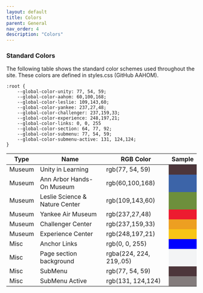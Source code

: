 ```yaml
---
layout: default
title: Colors
parent: General
nav_order: 4
description: "Colors"
---
```


### Standard Colors
The following table shows the standard color schemes used throughout the site.   These colors are defined in styles.css (GitHub AAHOM).  

```
:root { 
    --global-color-unity: 77, 54, 59;
    --global-color-aahom: 60,100,168;
    --global-color-leslie: 109,143,60;
    --global-color-yankee: 237,27,48;
    --global-color-challenger: 237,159,33;
    --global-color-experience: 248,197,21;
    --global-color-links: 0, 0, 255
    --global-color-section: 64, 77, 92;
    --global-color-submenu: 77, 54, 59;
    --global-color-submenu-active: 131, 124,124;
}
```

<style>
:root { 
	--global-color-unity: 77, 54, 59;
	--global-color-aahom: 60,100,168;
	--global-color-leslie: 109,143,60;
	--global-color-yankee: 237,27,48;
	--global-color-challenger: 237,159,33;
	--global-color-experience: 248,197,21;
	--global-color-links: 0, 0, 255;
	--global-color-section: 64, 77, 92;
   --global-color-submenu: 77, 54, 59;
   --global-color-submenu-active: 131, 124,124;
}
/*
table.minimal {
	min-width:  unset;
	width:  auto;
}
div.table-wrapper {
	max-width:  unset;
	width:  auto;
	box-shadow:  unset;
}
*/
</style>

<table class="minimal">
   <thead>
      <tr class="tableTop">
      	<th style="width: 30px;">Type</th>
         <th>Name</th>
         <th>RGB Color</th>
         <th>Sample</th>
      </tr>
   </thead>
   <tbody>
   		<tr>
   		 <td>Museum</td>
         <td>Unity in Learning</td>
         <td>rgb(77, 54, 59)</td>
         <td style="width:40px;background-color: rgb(var(--global-color-unity));">&nbsp;</td>
      </tr>
      <tr>
      	<td>Museum</td>
         <td>Ann Arbor Hands-On Museum</td>
         <td>rgb(60,100,168)</td>
         <td style="width:40px;background-color: rgb(var(--global-color-aahom));">&nbsp;</td>
      </tr>
      <tr>
      	<td>Museum</td>
         <td>Leslie Science & Nature Center</td>
         <td>rgb(109,143,60)</td>
         <td style="width:40px;background-color: rgb(var(--global-color-leslie));">&nbsp;</td>
      </tr>
      <tr>
      	<td>Museum</td>
         <td>Yankee Air Museum</td>
         <td>rgb(237,27,48)</td>
         <td style="width:40px;background-color: rgb(var(--global-color-yankee));">&nbsp;</td>
      </tr>
      <tr>
      	<td>Museum</td>
         <td>Challenger Center</td>
         <td>rgb(237,159,33)</td>
         <td style="width:40px;background-color: rgb(var(--global-color-challenger));">&nbsp;</td>
      </tr>
      <tr>
      	<td>Museum</td>
         <td>Experience Center</td>
         <td>rgb(248,197,21)</td>
         <td style="width:40px;background-color: rgb(var(--global-color-experience));">&nbsp;</td>
      </tr>
      <tr>
      	<td>Misc</td>
         <td>Anchor Links</td>
         <td>rgb(0, 0, 255)</td>
         <td style="width:40px;background-color: rgb(var(--global-color-links));">&nbsp;</td>
      </tr>
      <tr>
      	<td>Misc</td>
         <td>Page section background</td>
         <td>rgba(224, 224, 219,.05)</td>
         <td style="width:40px;background-color: rgb(var(--global-color-section),.05);">&nbsp;</td>
      </tr>
      <tr>
         <td>Misc</td>
         <td>SubMenu</td>
         <td>rgb(77, 54, 59)</td>
         <td style="width:40px;background-color: rgb(var(--global-color-submenu));">&nbsp;</td>
      </tr>
      <tr>
         <td>Misc</td>
         <td>SubMenu Active</td>
         <td>rgb(131, 124,124)</td>
         <td style="width:40px;background-color: rgb(var(--global-color-submenu-active));">&nbsp;</td>
      </tr>
   </tbody>
</table>